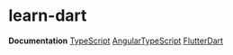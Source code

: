 # learn-dart

**Documentation**
[TypeScript](https://docs.google.com/document/d/1wnCWIOkzQoJ0OAFwAI8IIcOlVk4ahMvHSYYB2XxlNHg/edit?usp=sharing)
[AngularTypeScript](https://docs.google.com/document/d/1px-_7ablH4TAkcXrc3TUE26GuLgjwmEanXKHyD92L3Q/edit?usp=sharing)
[FlutterDart](https://docs.google.com/document/d/18wozjCm76-J1EyD5MwGrVhW7StPpnwylYgCz-LYplRU/edit?usp=sharing)
